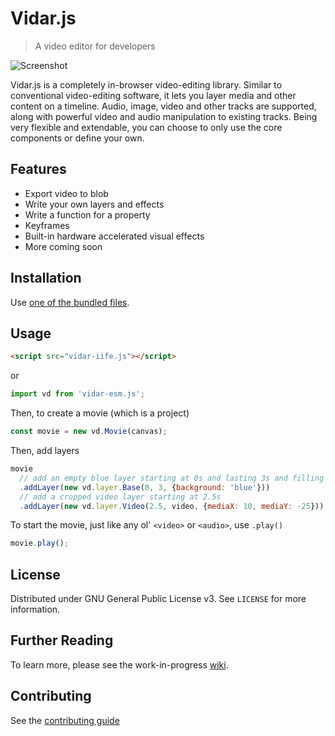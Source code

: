 # Vidar.js
> A video editor for developers

![Screenshot](screenshots/2019-08-17_0.png)

Vidar.js is a completely in-browser video-editing library. Similar to conventional video-editing software, it lets you layer media and other content on a timeline. Audio, image, video and other tracks are supported, along with powerful video and audio manipulation to existing tracks. Being very flexible and extendable, you can choose to only use the core components or define your own.

## Features

- Export video to blob
- Write your own layers and effects
- Write a function for a property
- Keyframes
- Built-in hardware accelerated visual effects
- More coming soon

## Installation

Use [one of the bundled files](dist).

## Usage

```html
<script src="vidar-iife.js"></script>
```

or

```js
import vd from 'vidar-esm.js';
```

Then, to create a movie (which is a project)
```js
const movie = new vd.Movie(canvas);
```

Then, add layers
```js
movie
  // add an empty blue layer starting at 0s and lasting 3s and filling the entire screen
  .addLayer(new vd.layer.Base(0, 3, {background: 'blue'}))
  // add a cropped video layer starting at 2.5s
  .addLayer(new vd.layer.Video(2.5, video, {mediaX: 10, mediaY: -25}));
```

To start the movie, just like any ol' `<video>` or `<audio>`, use `.play()`
```js
movie.play();
```

## License

Distributed under GNU General Public License v3. See `LICENSE` for more information.

## Further Reading

To learn more, please see the work-in-progress [wiki](https://github.com/clabe45/vidar.js/wiki).

## Contributing

See the [contributing guide](CONTRIBUTING.md)
